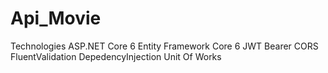 # Api_Movie
Technologies
ASP.NET Core 6
Entity Framework Core 6
JWT Bearer
CORS
FluentValidation
DepedencyInjection
Unit Of Works
